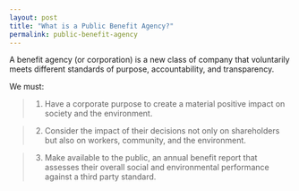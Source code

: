 ```yaml
---
layout: post
title: "What is a Public Benefit Agency?"
permalink: public-benefit-agency
---
```

A benefit agency (or corporation) is a new class of company that voluntarily meets different standards of purpose, accountability, and transparency.  

We must:

> 1) Have a corporate purpose to create a material positive impact on society and the environment.

> 2) Consider the impact of their decisions not only on shareholders but also on workers, community, and the environment.

> 3) Make available to the public, an annual benefit report that assesses their overall social and environmental performance against a third party standard.
